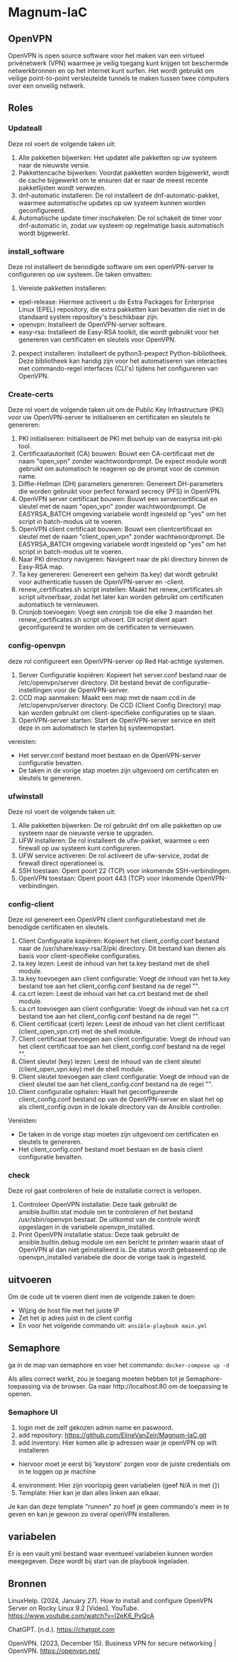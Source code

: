 # Magnum-IaC
## OpenVPN
OpenVPN is open source software voor het maken van een virtueel privénetwerk (VPN) waarmee je veilig toegang kunt krijgen tot beschermde netwerkbronnen en op het internet kunt surfen. Het wordt gebruikt om veilige point-to-point versleutelde tunnels te maken tussen twee computers over een onveilig netwerk.

## Roles 
### Updateall 
Deze rol voert de volgende taken uit:

1. Alle pakketten bijwerken: Het updatet alle pakketten op uw systeem naar de nieuwste versie.
2. Pakkettencache bijwerken: Voordat pakketten worden bijgewerkt, wordt de cache bijgewerkt om te ensuren dat er naar de meest recente pakketlijsten wordt verwezen.
3. dnf-automatic installeren: De rol installeert de dnf-automatic-pakket, waarmee automatische updates op uw systeem kunnen worden geconfigureerd.
4. Automatische update timer inschakelen: De rol schakelt de timer voor dnf-automatic in, zodat uw systeem op regelmatige basis automatisch wordt bijgewerkt.

### install_software 
Deze rol installeert de benodigde software om een openVPN-server te configureren op uw systeem. De taken omvatten:

1. Vereiste pakketten installeren:
- epel-release: Hiermee activeert u de Extra Packages for Enterprise Linux (EPEL) repository, die extra pakketten kan bevatten die niet in de standaard system repository's beschikbaar zijn.
- openvpn: Installeert de OpenVPN-server software.
- easy-rsa: Installeert de Easy-RSA toolkit, die wordt gebruikt voor het genereren van certificaten en sleutels voor OpenVPN.
2. pexpect installeren: Installeert de python3-pexpect Python-bibliotheek. Deze bibliotheek kan handig zijn voor het automatiseren van interacties met commando-regel interfaces (CLI's) tijdens het configureren van OpenVPN.

### Create-certs 
Deze rol voert de volgende taken uit om de Public Key Infrastructure (PKI) voor uw OpenVPN-server te initialiseren en certificaten en sleutels te genereren:

1. PKI initialiseren: Initialiseert de PKI met behulp van de easyrsa init-pki tool.
2. Certificaatautoriteit (CA) bouwen: Bouwt een CA-certificaat met de naam "open_vpn" zonder wachtwoordprompt. De expect module wordt gebruikt om automatisch te reageren op de prompt voor de common name.
3. Diffie-Hellman (DH) parameters genereren: Genereert DH-parameters die worden gebruikt voor perfect forward secrecy (PFS) in OpenVPN.
4. OpenVPN server certificaat bouwen: Bouwt een servercertificaat en sleutel met de naam "open_vpn" zonder wachtwoordprompt. De EASYRSA_BATCH omgeving variabele wordt ingesteld op "yes" om het script in batch-modus uit te voeren.
5. OpenVPN client certificaat bouwen: Bouwt een clientcertificaat en sleutel met de naam "client_open_vpn" zonder wachtwoordprompt. De EASYRSA_BATCH omgeving variabele wordt ingesteld op "yes" om het script in batch-modus uit te voeren.
6. Naar PKI directory navigeren: Navigeert naar de pki directory binnen de Easy-RSA map.
7. Ta key genereren: Genereert een geheim (ta.key) dat wordt gebruikt voor authenticatie tussen de OpenVPN-server en -client.
8. renew_certificates.sh script instellen: Maakt het renew_certificates.sh script uitvoerbaar, zodat het later kan worden gebruikt om certificaten automatisch te vernieuwen.
9. Cronjob toevoegen: Voegt een cronjob toe die elke 3 maanden het renew_certificates.sh script uitvoert. Dit script dient apart geconfigureerd te worden om de certificaten te vernieuwen.

### config-openvpn
deze rol configureert een OpenVPN-server op Red Hat-achtige systemen.

1. Server Configuratie kopiëren: Kopieert het server.conf bestand naar de /etc/openvpn/server directory. Dit bestand bevat de configuratie-instellingen voor de OpenVPN-server.
2. CCD map aanmaken: Maakt een map met de naam ccd in de /etc/openvpn/server directory. De CCD (Client Config Directory) map kan worden gebruikt om client-specifieke configuraties op te slaan.
3. OpenVPN-server starten: Start de OpenVPN-server service en stelt deze in om automatisch te starten bij systeemopstart.

vereisten: 
- Het server.conf bestand moet bestaan en de OpenVPN-server configuratie bevatten.
- De taken in de vorige stap moeten zijn uitgevoerd om certificaten en sleutels te genereren.

### ufwinstall
Deze rol voert de volgende taken uit:

1. Alle pakketten bijwerken: De rol gebruikt dnf om alle pakketten op uw systeem naar de nieuwste versie te upgraden.
2. UFW installeren: De rol installeert de ufw-pakket, waarmee u een firewall op uw systeem kunt configureren.
3. UFW service activeren: De rol activeert de ufw-service, zodat de firewall direct operationeel is.
4. SSH toestaan: Opent poort 22 (TCP) voor inkomende SSH-verbindingen.
5. OpenVPN toestaan: Opent poort 443 (TCP) voor inkomende OpenVPN-verbindingen.

### config-client
Deze rol genereert een OpenVPN client configuratiebestand met de benodigde certificaten en sleutels.
1. Client Configuratie kopiëren: Kopieert het client_config.conf bestand naar de /usr/share/easy-rsa/3/pki directory. Dit bestand kan dienen als basis voor client-specifieke configuraties.
2. ta.key lezen: Leest de inhoud van het ta.key bestand met de shell module.
3. ta.key toevoegen aan client configuratie: Voegt de inhoud van het ta.key bestand toe aan het client_config.conf bestand na de regel "<tls-auth>".
4. ca.crt lezen: Leest de inhoud van het ca.crt bestand met de shell module.
5. ca.crt toevoegen aan client configuratie: Voegt de inhoud van het ca.crt bestand toe aan het client_config.conf bestand na de regel "<ca>".
6. Client certificaat (cert) lezen: Leest de inhoud van het client certificaat (client_open_vpn.crt) met de shell module.
7. Client certificaat toevoegen aan client configuratie: Voegt de inhoud van het client certificaat toe aan het client_config.conf bestand na de regel "<cert>".
8. Client sleutel (key) lezen: Leest de inhoud van de client sleutel (client_open_vpn.key) met de shell module.
9. Client sleutel toevoegen aan client configuratie: Voegt de inhoud van de client sleutel toe aan het client_config.conf bestand na de regel "<key>".
10. Client configuratie ophalen: Haalt het geconfigureerde client_config.conf bestand op van de OpenVPN-server en slaat het op als client_config.ovpn in de lokale directory van de Ansible controller.

Vereisten:

- De taken in de vorige stap moeten zijn uitgevoerd om certificaten en sleutels te genereren.
- Het client_config.conf bestand moet bestaan en de basis client configuratie bevatten.

### check 

Deze rol gaat controleren of hele de installatie correct is verlopen. 

1. Controleer OpenVPN installatie:
Deze taak gebruikt de ansible.builtin.stat module om te controleren of het bestand /usr/sbin/openvpn bestaat.
De uitkomst van de controle wordt opgeslagen in de variabele openvpn_installed.
2. Print OpenVPN installatie status:
Deze taak gebruikt de ansible.builtin.debug module om een bericht te printen waarin staat of OpenVPN al dan niet geïnstalleerd is.
De status wordt gebaseerd op de openvpn_installed variabele die door de vorige taak is ingesteld.

## uitvoeren 
Om de code uit te voeren dient men de volgende zaken te doen: 
- Wijzig de host file met het juiste IP
- Zet het ip adres juist in de client config
- En voor het volgende commando uit: 
  `ansible-playbook main.yml`

## Semaphore 
ga in de map van semaphore en voer het commando: 
`docker-compose up -d`

Als alles correct werkt, zou je toegang moeten hebben tot je Semaphore-toepassing via de browser. Ga naar http://localhost:80 om de toepassing te openen. 

### Semaphore UI

1. login met de zelf gekozen admin name en paswoord. 
2. add repository: https://github.com/ElineVanZeir/Magnum-IaC.git
3. add inventory: Hier komen alle ip adressen waar je openVPN op wilt installeren 
  - hiervoor moet je eerst bij 'keystore' zorgen voor de juiste credentials om in te loggen op je machine
4. environment: Hier zijn voorlopig geen variabelen (geef N/A in met {})
5. Template: Hier kan je dan alles linken aan elkaar. 

Je kan dan deze template "runnen" zo hoef je geen commando's meer in te geven en kan je gewoon zo overal openVPN installeren. 

## variabelen
Er is een vault.yml bestand waar eventueel variabelen kunnen worden meegegeven. Deze wordt bij start van de playbook ingeladen. 
 
## Bronnen 
LinuxHelp. (2024, January 27). How to install and configure OpenVPN Server on Rocky Linux 9.2 [Video]. YouTube. https://www.youtube.com/watch?v=I2eK6_PvQcA

ChatGPT. (n.d.). https://chatgpt.com

OpenVPN. (2023, December 15). Business VPN for secure networking | OpenVPN. https://openvpn.net/ 

